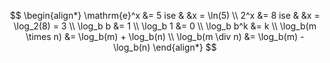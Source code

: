 $$
\begin{align*}
\mathrm{e}^x &= 5 ise & &x = \ln(5) \\
2^x &= 8 ise & &x = \log_2(8) = 3 \\
\log_b b &= 1 \\
\log_b 1 &= 0 \\
\log_b b^k &= k \\
\log_b(m \times n) &= \log_b(m) + \log_b(n) \\
\log_b(m \div n) &= \log_b(m) - \log_b(n)
\end{align*}
$$
